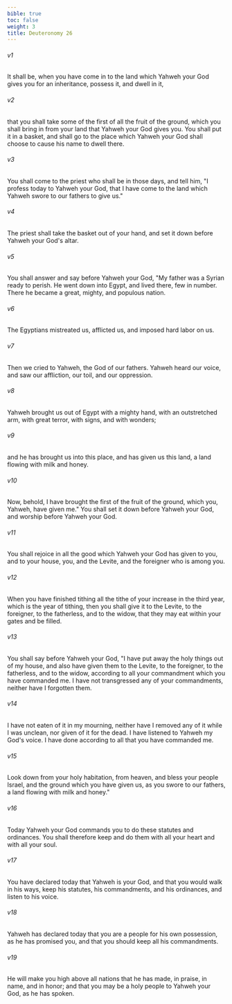 ```yaml
---
bible: true
toc: false
weight: 3
title: Deuteronomy 26
---
```


###### v1 
It shall be, when you have come in to the land which Yahweh your God gives you for an inheritance, possess it, and dwell in it, 

###### v2 
that you shall take some of the first of all the fruit of the ground, which you shall bring in from your land that Yahweh your God gives you. You shall put it in a basket, and shall go to the place which Yahweh your God shall choose to cause his name to dwell there. 

###### v3 
You shall come to the priest who shall be in those days, and tell him, "I profess today to Yahweh your God, that I have come to the land which Yahweh swore to our fathers to give us." 

###### v4 
The priest shall take the basket out of your hand, and set it down before Yahweh your God's altar. 

###### v5 
You shall answer and say before Yahweh your God, "My father was a Syrian ready to perish. He went down into Egypt, and lived there, few in number. There he became a great, mighty, and populous nation. 

###### v6 
The Egyptians mistreated us, afflicted us, and imposed hard labor on us. 

###### v7 
Then we cried to Yahweh, the God of our fathers. Yahweh heard our voice, and saw our affliction, our toil, and our oppression. 

###### v8 
Yahweh brought us out of Egypt with a mighty hand, with an outstretched arm, with great terror, with signs, and with wonders; 

###### v9 
and he has brought us into this place, and has given us this land, a land flowing with milk and honey. 

###### v10 
Now, behold, I have brought the first of the fruit of the ground, which you, Yahweh, have given me." You shall set it down before Yahweh your God, and worship before Yahweh your God. 

###### v11 
You shall rejoice in all the good which Yahweh your God has given to you, and to your house, you, and the Levite, and the foreigner who is among you. 

###### v12 
When you have finished tithing all the tithe of your increase in the third year, which is the year of tithing, then you shall give it to the Levite, to the foreigner, to the fatherless, and to the widow, that they may eat within your gates and be filled. 

###### v13 
You shall say before Yahweh your God, "I have put away the holy things out of my house, and also have given them to the Levite, to the foreigner, to the fatherless, and to the widow, according to all your commandment which you have commanded me. I have not transgressed any of your commandments, neither have I forgotten them. 

###### v14 
I have not eaten of it in my mourning, neither have I removed any of it while I was unclean, nor given of it for the dead. I have listened to Yahweh my God's voice. I have done according to all that you have commanded me. 

###### v15 
Look down from your holy habitation, from heaven, and bless your people Israel, and the ground which you have given us, as you swore to our fathers, a land flowing with milk and honey." 

###### v16 
Today Yahweh your God commands you to do these statutes and ordinances. You shall therefore keep and do them with all your heart and with all your soul. 

###### v17 
You have declared today that Yahweh is your God, and that you would walk in his ways, keep his statutes, his commandments, and his ordinances, and listen to his voice. 

###### v18 
Yahweh has declared today that you are a people for his own possession, as he has promised you, and that you should keep all his commandments. 

###### v19 
He will make you high above all nations that he has made, in praise, in name, and in honor; and that you may be a holy people to Yahweh your God, as he has spoken.


